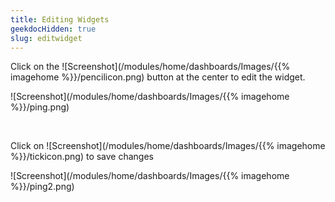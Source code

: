 ```yaml
---
title: Editing Widgets
geekdocHidden: true
slug: editwidget
---
```


Click on the ![Screenshot](/modules/home/dashboards/Images/{{% imagehome %}}/pencilicon.png) button at the center to edit the widget.



![Screenshot](/modules/home/dashboards/Images/{{% imagehome %}}/ping.png)


&nbsp;


Click on ![Screenshot](/modules/home/dashboards/Images/{{% imagehome %}}/tickicon.png) to save changes



![Screenshot](/modules/home/dashboards/Images/{{% imagehome %}}/ping2.png)